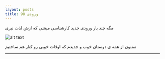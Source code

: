 ```yaml
---
layout: posts
title: ورودی 98
---
```


مگه چند بار ورودی جدید کارشناسی میشی که ازش لذت نبری

![alt text](assets/images/01.jpg"here")


ممنون از همه ی دوستان خوب و جدیدم که اوقات خوبی رو کنار هم ساختیم 

---